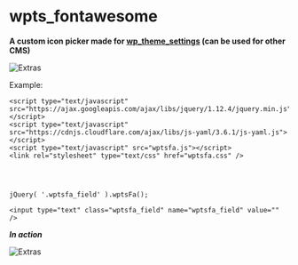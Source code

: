 # wpts_fontawesome
**A custom icon picker made for [wp_theme_settings](https://github.com/mattiasghodsian/wp_theme_settings/) (can be used for other CMS)**

![Extras](http://i.imgur.com/JWYNepe.png)

Example:

```
<script type="text/javascript" src="https://ajax.googleapis.com/ajax/libs/jquery/1.12.4/jquery.min.js"></script>
<script type="text/javascript" src="https://cdnjs.cloudflare.com/ajax/libs/js-yaml/3.6.1/js-yaml.js"></script>
<script type="text/javascript" src="wptsfa.js"></script>
<link rel="stylesheet" type="text/css" href="wptsfa.css" />




```

```
jQuery( '.wptsfa_field' ).wptsFa();
```

```
<input type="text" class="wptsfa_field" name="wptsfa_field" value="" />
```

***In action***

![Extras](http://i.imgur.com/IWte7Pr.gif)
